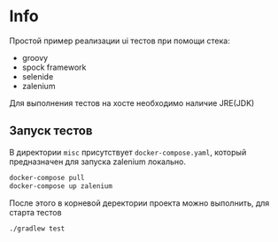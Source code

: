 
# Info

Простой пример реализации ui тестов при помощи стека:

- groovy
- spock framework
- selenide
- zalenium

Для выполнения тестов на хосте необходимо наличие JRE(JDK)

## Запуск тестов

В директории `misc` присутствует `docker-compose.yaml`, который предназначен для запуска zalenium локально.

```bash
docker-compose pull
docker-compose up zalenium
```

После этого в корневой деректории проекта можно выполнить, для старта тестов

```bash
./gradlew test
```
